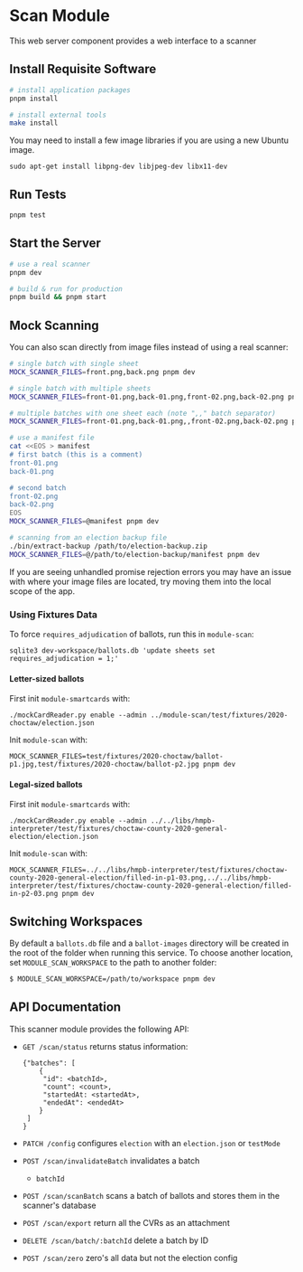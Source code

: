 # Scan Module

This web server component provides a web interface to a scanner

## Install Requisite Software

```sh
# install application packages
pnpm install

# install external tools
make install
```

You may need to install a few image libraries if you are using a new Ubuntu
image.

```
sudo apt-get install libpng-dev libjpeg-dev libx11-dev
```

## Run Tests

```sh
pnpm test
```

## Start the Server

```sh
# use a real scanner
pnpm dev

# build & run for production
pnpm build && pnpm start
```

## Mock Scanning

You can also scan directly from image files instead of using a real scanner:

```sh
# single batch with single sheet
MOCK_SCANNER_FILES=front.png,back.png pnpm dev

# single batch with multiple sheets
MOCK_SCANNER_FILES=front-01.png,back-01.png,front-02.png,back-02.png pnpm dev

# multiple batches with one sheet each (note ",," batch separator)
MOCK_SCANNER_FILES=front-01.png,back-01.png,,front-02.png,back-02.png pnpm dev

# use a manifest file
cat <<EOS > manifest
# first batch (this is a comment)
front-01.png
back-01.png

# second batch
front-02.png
back-02.png
EOS
MOCK_SCANNER_FILES=@manifest pnpm dev

# scanning from an election backup file
./bin/extract-backup /path/to/election-backup.zip
MOCK_SCANNER_FILES=@/path/to/election-backup/manifest pnpm dev
```

If you are seeing unhandled promise rejection errors you may have an issue with where your image files are located, try moving them into the local scope of the app.

### Using Fixtures Data

To force `requires_adjudication` of ballots, run this in `module-scan`:
```
sqlite3 dev-workspace/ballots.db 'update sheets set requires_adjudication = 1;'
```

#### Letter-sized ballots

First init `module-smartcards` with:
```
./mockCardReader.py enable --admin ../module-scan/test/fixtures/2020-choctaw/election.json
```

Init `module-scan` with:
```
MOCK_SCANNER_FILES=test/fixtures/2020-choctaw/ballot-p1.jpg,test/fixtures/2020-choctaw/ballot-p2.jpg pnpm dev
```

#### Legal-sized ballots

First init `module-smartcards` with:
```
./mockCardReader.py enable --admin ../../libs/hmpb-interpreter/test/fixtures/choctaw-county-2020-general-election/election.json
```

Init `module-scan` with:
```
MOCK_SCANNER_FILES=../../libs/hmpb-interpreter/test/fixtures/choctaw-county-2020-general-election/filled-in-p1-03.png,../../libs/hmpb-interpreter/test/fixtures/choctaw-county-2020-general-election/filled-in-p2-03.png pnpm dev
```

## Switching Workspaces

By default a `ballots.db` file and a `ballot-images` directory will be created
in the root of the folder when running this service. To choose another location,
set `MODULE_SCAN_WORKSPACE` to the path to another folder:

```sh
$ MODULE_SCAN_WORKSPACE=/path/to/workspace pnpm dev
```

## API Documentation

This scanner module provides the following API:

- `GET /scan/status` returns status information:

  ```
  {"batches": [
      {
       "id": <batchId>,
       "count": <count>,
       "startedAt: <startedAt>,
       "endedAt": <endedAt>
      }
   ]
  }
  ```

- `PATCH /config` configures `election` with an `election.json` or `testMode`

- `POST /scan/invalidateBatch` invalidates a batch

  - `batchId`

- `POST /scan/scanBatch` scans a batch of ballots and stores them in the
  scanner's database

- `POST /scan/export` return all the CVRs as an attachment

- `DELETE /scan/batch/:batchId` delete a batch by ID

- `POST /scan/zero` zero's all data but not the election config
